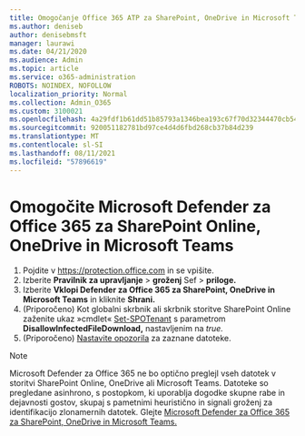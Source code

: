 ```yaml
---
title: Omogočanje Office 365 ATP za SharePoint, OneDrive in Microsoft Teams
ms.author: deniseb
author: denisebmsft
manager: laurawi
ms.date: 04/21/2020
ms.audience: Admin
ms.topic: article
ms.service: o365-administration
ROBOTS: NOINDEX, NOFOLLOW
localization_priority: Normal
ms.collection: Admin_O365
ms.custom: 3100021
ms.openlocfilehash: 4a29fdf1b61dd51b85793a1346bea193c67f70d32344470cb5449cf767da4a24
ms.sourcegitcommit: 920051182781bd97ce4d4d6fbd268cb37b84d239
ms.translationtype: MT
ms.contentlocale: sl-SI
ms.lasthandoff: 08/11/2021
ms.locfileid: "57896619"
---
```

# <a name="enable-microsoft-defender-for-office-365-for-sharepoint-online-onedrive-and-microsoft-teams"></a>Omogočite Microsoft Defender za Office 365 za SharePoint Online, OneDrive in Microsoft Teams

1. Pojdite v https://protection.office.com in se vpišite.
2. Izberite **Pravilnik za upravljanje**  >  **groženj** Sef  >  **priloge.**
3. Izberite **Vklopi Defender za Office 365 za SharePoint, OneDrive in Microsoft Teams** in kliknite **Shrani.**
4. (Priporočeno) Kot globalni skrbnik ali skrbnik storitve SharePoint Online zaženite ukaz »cmdlet« [Set-SPOTenant](https://docs.microsoft.com/powershell/module/sharepoint-online/Set-SPOTenant?view=sharepoint-ps) s parametrom **DisallowInfectedFileDownload,** nastavljenim na *true.*
5. (Priporočeno) [Nastavite opozorila](https://docs.microsoft.com/microsoft-365/security/office-365-security/turn-on-atp-for-spo-odb-and-teams#set-up-alerts-for-detected-files) za zaznane datoteke.

> [!NOTE]
> Microsoft Defender za Office 365 ne bo optično preglejl vseh datotek v storitvi SharePoint Online, OneDrive ali Microsoft Teams. Datoteke so pregledane asinhrono, s postopkom, ki uporablja dogodke skupne rabe in dejavnosti gostov, skupaj s pametnimi heuristično in signali groženj za identifikacijo zlonamernih datotek. Glejte [Microsoft Defender za Office 365 za SharePoint, OneDrive in Microsoft Teams.](https://docs.microsoft.com/microsoft-365/security/office-365-security/atp-for-spo-odb-and-teams)